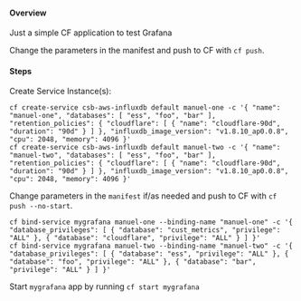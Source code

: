 #### Overview

Just a simple CF application to test Grafana

Change the parameters in the manifest and push to CF with `cf push`.

#### Steps

Create Service Instance(s):
```shell
cf create-service csb-aws-influxdb default manuel-one -c '{ "name": "manuel-one", "databases": [ "ess", "foo", "bar" ], "retention_policies": { "cloudflare": [ { "name": "cloudflare-90d", "duration": "90d" } ] }, "influxdb_image_version": "v1.8.10_ap0.0.8", "cpu": 2048, "memory": 4096 }'
cf create-service csb-aws-influxdb default manuel-two -c '{ "name": "manuel-two", "databases": [ "ess", "foo", "bar" ], "retention_policies": { "cloudflare": [ { "name": "cloudflare-90d", "duration": "90d" } ] }, "influxdb_image_version": "v1.8.10_ap0.0.8", "cpu": 2048, "memory": 4096 }'
```

Change parameters in the `manifest` if/as needed and push to CF with `cf push --no-start`.

```shell
cf bind-service mygrafana manuel-one --binding-name "manuel-one" -c '{ "database_privileges": [ { "database": "cust_metrics", "privilege": "ALL" }, { "database": "cloudflare", "privilege": "ALL" } ] }'
cf bind-service mygrafana manuel-two --binding-name "manuel-two" -c '{ "database_privileges": [ { "database": "ess", "privilege": "ALL" }, { "database": "foo", "privilege": "ALL" }, { "database": "bar", "privilege": "ALL" } ] }'
```

Start `mygrafana` app by running `cf start mygrafana`